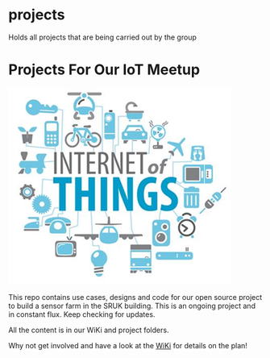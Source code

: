 # projects
Holds all projects that are being carried out by the group


# Projects For Our IoT Meetup
![IoT Main Image](https://github.com/SRUK-IoT-Meetup/assets/blob/master/images/iot-main.png)

This repo contains use cases, designs and code for our open source project to build a sensor farm in the SRUK building. This is an ongoing project and in constant flux. Keep checking for updates.

All the content is in our WiKi and project folders. 

Why not get involved and have a look at the [WiKi](https://github.com/SRUK-IoT-Meetup/projects/wiki) for details on the plan!
